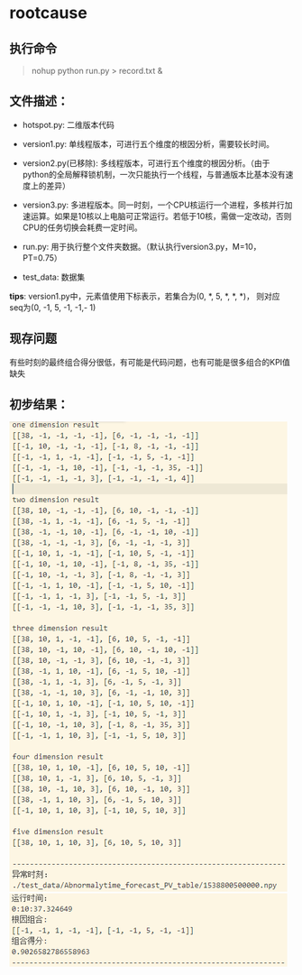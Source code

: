 # rootcause

## 执行命令

> nohup python run.py > record.txt &

## 文件描述：

- hotspot.py: 二维版本代码

- version1.py: 单线程版本，可进行五个维度的根因分析，需要较长时间。

- version2.py(已移除): 多线程版本，可进行五个维度的根因分析。（由于python的全局解释锁机制，一次只能执行一个线程，与普通版本比基本没有速度上的差异）

- version3.py: 多进程版本。同一时刻，一个CPU核运行一个进程，多核并行加速运算。如果是10核以上电脑可正常运行。若低于10核，需做一定改动，否则CPU的任务切换会耗费一定时间。

- run.py: 用于执行整个文件夹数据。（默认执行version3.py，M=10，PT=0.75）

- test_data: 数据集


**tips**: version1.py中，元素值使用下标表示，若集合为(0, *, 5, *, *, *)， 则对应seq为(0, -1, 5, -1, -1,- 1)

## 现存问题

有些时刻的最终组合得分很低，有可能是代码问题，也有可能是很多组合的KPI值缺失



## 初步结果：

<img src='./1.PNG'>
<img src='./2.PNG'>